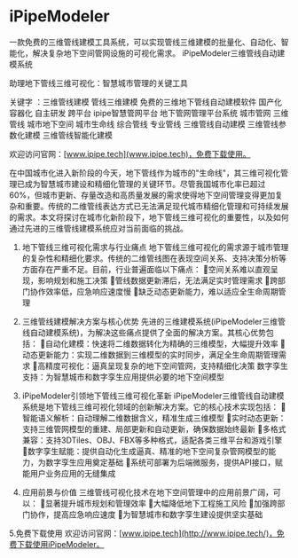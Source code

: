 # iPipeModeler
一款免费的三维管线建模工具系统，可以实现管线三维建模的批量化、自动化、智能化，解决复杂地下空间管网设施的可视化需求。
iPipeModeler三维管线自动建模系统

助理地下管线三维可视化：智慧城市管理的关键工具

关键字 ：三维管线建模  管线三维建模 免费的三维地下管线自动建模软件 国产化 容器化 自主研发 跨平台 ipipe智慧管网平台 地下管网管理平台系统 城市管网 三维管线 城市地下空间 城市生命线 综合管线 专业管线 三维管线自动建模 三维管线参数化建模 三维管线智能化建模

欢迎访问官网：[www.ipipe.tech](www.ipipe.tech)，免费下载使用。

在中国城市化进入新阶段的今天，地下管线作为城市的"生命线"，其三维可视化管理已成为智慧城市建设和精细化管理的关键环节。尽管我国城市化率已超过60%，但城市更新、存量改造和高质量发展的需求使得地下空间管理变得更加复杂和重要。传统的二维管线表达方式已无法满足现代城市精细化管理和可持续发展的需求。本文将探讨在城市化新阶段下，地下管线三维可视化的重要性，以及如何通过先进的三维管线建模系统应对当前面临的挑战。

1. 地下管线三维可视化需求与行业痛点
    地下管线三维可视化的需求源于城市管理的复杂性和精细化要求。传统的二维管线图在表现空间关系、支持决策分析等方面存在严重不足。目前，行业普遍面临以下痛点：
空间关系难以直观呈现，影响规划和施工决策
管线数据更新滞后，无法满足实时管理需求
跨部门协作效率低，应急响应速度慢
缺乏动态更新能力，难以适应全生命周期管理

2. 三维管线建模解决方案与核心优势
    先进的三维建模系统(iPipeModeler三维管线自动建模系统)，为解决这些痛点提供了全面的解决方案。其核心优势包括：
自动化建模：快速将二维数据转化为精确的三维模型，大幅提升效率
动态更新能力：实现二维数据到三维模型的实时同步，满足全生命周期管理需求
高精度可视化：逼真呈现复杂的地下空间管网，支持精细化决策
数字孪生支持：为智慧城市和数字孪生应用提供必要的地下空间模型

3. iPipeModeler引领地下管线三维可视化革新
    iPipeModeler三维管线自动建模系统是地下管线三维可视化领域的创新解决方案。它的核心技术实现包括：
智能语义解析：自动理解二维数据含义，精准生成三维模型
实时动态更新：支持三维管网模型的重建、局部更新和自动更新，确保数据始终最新
多格式兼容：支持3DTiles、OBJ、FBX等多种格式，适配各类三维平台和游戏引擎
数字孪生赋能：提供自动化生成逼真、精准的地下空间复杂管网模型的能力，为数字孪生应用奠定基础
系统可部署为后端微服务，提供API接口，赋能用户业务应用的无缝集成

4. 应用前景与价值
    三维管线可视化技术在地下空间管理中的应用前景广阔，可以：
显著提升城市规划和管理效率
大幅降低地下工程施工风险
加强跨部门协作，提高应急响应速度
为智慧城市和数字孪生建设提供坚实基础

  5.免费下载使用
      欢迎访问官网：[www.ipipe.tech](http://www.ipipe.tech/)，免费下载使用iPipeModeler。
